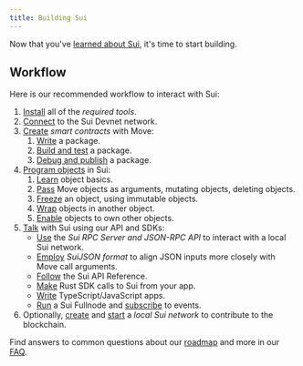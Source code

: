 ```yaml
---
title: Building Sui
---
```


Now that you've [learned about Sui](../learn/index.md), it's time to start building.

## Workflow

Here is our recommended workflow to interact with Sui:

1. [Install](../build/install.md) all of the *required tools*.
1. [Connect](../explore/devnet.md) to the Sui Devnet network.
1. [Create](../build/move/index.md) *smart contracts* with Move:
   1. [Write](../build/move/write-package.md) a package.
   1. [Build and test](../build/move/build-test.md) a package.
   1. [Debug and publish](../build/move/debug-publish.md) a package.
1. [Program objects](../build/programming-with-objects/index.md) in Sui:
   1. [Learn](../build/programming-with-objects/ch1-object-basics.md) object basics.
   1. [Pass](../build/programming-with-objects/ch2-using-objects.md) Move objects as arguments, mutating objects, deleting objects.
   1. [Freeze](../build//programming-with-objects/ch3-immutable-objects.md) an object, using immutable objects.
   1. [Wrap](../build/programming-with-objects/ch4-object-wrapping.md) objects in another object.
   1. [Enable](../build/programming-with-objects/ch5-child-objects.md) objects to own other objects.
1. [Talk](../build/comms.md) with Sui using our API and SDKs:
   * [Use](../build/json-rpc.md) the *Sui RPC Server and JSON-RPC API* to interact with a local Sui network.
   * [Employ](../build/sui-json.md) *SuiJSON format* to align JSON inputs more closely with Move call arguments.
   * [Follow](https://docs.sui.io/sui-jsonrpc) the Sui API Reference.
   * [Make](../build/rust-sdk.md) Rust SDK calls to Sui from your app.
   * [Write](https://github.com/MystenLabs/sui/tree/main/sdk/typescript/) TypeScript/JavaScript apps.
   * [Run](../build/fullnode.md) a Sui Fullnode and [subscribe](../build/pubsub.md) to events.
1. Optionally, [create](../contribute/cli-client.md#genesis) and [start](../contribute/cli-client.md#starting-the-network) a *local Sui network* to contribute to the blockchain.

Find answers to common questions about our [roadmap](https://github.com/MystenLabs/sui/blob/main/ROADMAP.md) and more in our [FAQ](../contribute/faq.md).
